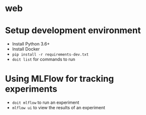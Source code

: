 # web

# Setup development environment

* Install Python 3.6+
* Install Docker
* `pip install -r requirements-dev.txt`
* `doit list` for commands to run

# Using MLFlow for tracking experiments

* `doit mlflow` to run an experiment
* `mlflow ui` to view the results of an experiment
